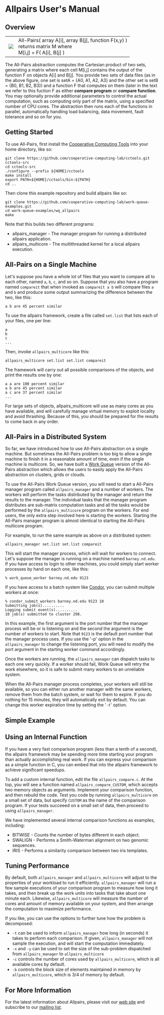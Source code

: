 
Allpairs User's Manual
======================

Overview
--------

<table>
<tr>
	<td valign=middle>
			<a href="http://ccl.cse.nd.edu/software/allpairs/large.gif"><img src="http://ccl.cse.nd.edu/software/allpairs/small.gif" align=right border=0></a>
	</td>
	<td valign=middle>
		<div id=abstraction>
All-Pairs( array A[i], array B[j], function F(x,y) )<br>
returns matrix M where<br>
M[i,j] = F( A[i], B[j] )<br>
		</div>
	</td>
</tr>
</table>


The All-Pairs abstraction computes the Cartesian product of two sets,
generating a matrix where each cell M[i,j] contains the output of the function
F on objects A[i] and B[j]. You provide two sets of data files (as in the above
figure, one set is setA = {A0, A1, A2, A3} and the other set is setB = {B0, B1,
B2, B3}) and a function F that computes on them (later in the text we refer to this fuction F as either <b>compare program</b> or <b>compare function</b>. You may optionally provide
additional parameters to control the actual computation, such as computing only
part of the matrix, using a specified number of CPU cores. The abstraction then
runs each of the functions in parallel, automatically handling load balancing,
data movement, fault tolerance and so on for you.

Getting Started
---------------

To use All-Pairs, first install the <a href="http://ccl.cse.nd.edu/software/downloadfiles.shtml">Cooperative Computing Tools</a> into your home directory, like so:

    git clone https://github.com/cooperative-computing-lab/cctools.git cctools-src
    cd cctools-src
    ./configure --prefix ${HOME}/cctools
    make install
    export PATH=${HOME}/cctools/bin:${PATH}
    cd ..

Then clone this example repository and build allpairs like so:

    git clone https://github.com/cooperative-computing-lab/work-queue-examples.git
    cd work-queue-examples/wq_allpairs
    make

Note that this builds two different programs:
- allpairs_manager - The manager program for running a distributed allpairs application.
- allpairs_multicore - The multithreaded kernel for a local allpairs execution.

All-Pairs on a Single Machine
-----------------------------

Let's suppose you have a whole lot of files that you want to compare all to each other, named `a`, `b`, `c`, and so on.  Suppose that you also have a program named `compareit` that when invoked as `compareit a b` will compare files `a` and `b` and produce some output summarizing the difference between the two, like this:

    a b are 45 percent similar


To use the allpairs framework, create a file called `set.list` that lists each of your files, one per line:

    a
    b
    c
    ...

Then, invoke `allpairs_multicore` like this:

    allpairs_multicore set.list set.list compareit

The framework will carry out all possible comparisons of the objects, and print the results one by one:

    a a are 100 percent similar
    a b are 45 percent similar
    a c are 37 percent similar
    ...


For large sets of objects, allpairs_multicore will use as many cores as you have available, and will carefully manage virtual memory to exploit locality and avoid thrashing.  Because of this, you should be prepared for the results to come back in any order.

All-Pairs in a Distributed System
---------------------------------

So far, we have introduced how to use All-Pairs abstraction on a single
machine.  But sometimes the All-Pairs problem is too big to allow a single
machine to finish it in a reasonable amount of time, even if the single machine
is multicore. So, we have built a <a href="http://ccl.cse.nd.edu/software/workqueue">Work Queue</a>
version of the All-Pairs abstraction which allows the users to easily apply the
All-Pairs abstraction on clusters, grids or clouds.

To use the All-Pairs Work Queue version, you will need to start a All-Pairs
manager program called `allpairs_manager` and a number of workers.
The workers will perform the tasks distributed by the manager and return the
results to the manager. The individual tasks that the manager program distributes
are sub-matrix computation tasks and all the tasks would be performed by the
`allpairs_multicore` program on the workers. For end users, the only
extra step involved here is starting the workers. Starting the All-Pairs manager
program is almost identical to starting the All-Pairs multicore program.


For example, to run the same example as above on a distributed system:

    allpairs_manager set.list set.list compareit

This will start the manager process, which will wait for workers to connect.
Let's suppose the manager is running on a machine named `barney.nd.edu`.
If you have access to login to other machines, you could simply start
worker processes by hand on each one, like this:

    % work_queue_worker barney.nd.edu 9123

If you have access to a batch system like <a href="http://www.cs.wisc.edu/condor">Condor</a>, you can submit multiple workers at once:

    % condor_submit_workers barney.nd.edu 9123 10
    Submitting job(s)..........
    Logging submit event(s)..........
    10 job(s) submitted to cluster 298.

In this example, the first argument is the port number that the
manager process will be or is listening on and the second the argument is the
number of workers to start. Note that `9123` is the default port
number that the manager process uses. If you use the '-p' option in the
`allpairs_manager` to change the listening port, you will need to
modify the port argument in the starting worker command accordingly.

Once the workers are running, the `allpairs_manager` can dispatch tasks
to each one very quickly.  If a worker should fail, Work Queue will retry the
work elsewhere, so it is safe to submit many workers to an unreliable
system.

When the All-Pairs manager process completes, your workers will
still be available, so you can either run another manager with the same workers,
remove them from the batch system, or wait for them to expire.  If you do
nothing for 15 minutes, they will automatically exit by default.  You
can change this worker expiration time by setting the '`-t`' option.

Simple Example
--------------

Using an Internal Function
--------------------------

If you have a very fast comparison program (less than a tenth of a second),
the allpairs framework may be spending more time starting your program
than actually accomplishing real work.  If you can express your comparison
as a simple function in C, you can embed that into the allpairs framework
to achieve significant speedups.

To add a custom internal function, edit the file `allpairs_compare.c`.
At the top, you will see a function named `allpairs_compare_CUSTOM`, which accepts
two memory objects as arguments.  Implement your comparison function, and then rebuild
the code.  Test you code by running `allpairs_multicore` on a small set of data,
but specify `CUSTOM` as the name of the comparison program.  If your tests succeeed
on a small set of data, then proceed to using `allpairs_manager`.

We have implemented several internal comparison functions as examples, including:
- BITWISE - Counts the number of bytes different in each object.
- SWALIGN - Performs a Smith-Waterman alignment on two genomic sequences.
- IRIS - Performs a similarity comparison between two iris templates.

Tuning Performance
------------------

By default, both `allpairs_manager` and `allpairs_multicore` will adjust to
the properties of your workload to run it efficiently.  `allpairs_manager` will run
a few sample executions of your comparison program to measure how long it takes, and
then break up the work units into tasks that take abuot one minute each.  Likewise,
`allpairs_multicore` will measure the number of cores and amount of memory
available on your system, and then arrange the computation to maximize performance.

If you like, you can use the options to further tune how the problem is decomposed:
- `-t` can be used to inform `allpairs_manager` how long (in seconds)
it takes to perform each comparison.  If given, `allpairs_manager` will not
sample the execution, and will start the computation immediately.
- `-x` and `-y` can be used to set the size of the sub-problem
dispatched from `allpairs_manager` to `allpairs_multicore`
- `-c` controls the number of cores used by `allpairs_multicore`,
which is all available cores by default.
- `-b` controls the block size of elements maintained in memory by `allpairs_multicore`,
which is 3/4 of memory by default.


For More Information
--------------------

For the latest information about Allpairs, please visit our <a href="http://ccl.cse.nd.edu/software/allpairs">web site</a> and subscribe to our
<a href="http://ccl.cse.nd.edu/software/help.shtml">mailing list</a>.

